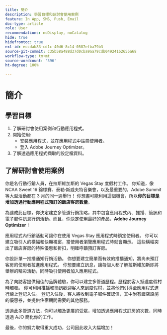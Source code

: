 ```yaml
---
title: 簡介
description: 學習目標和研討會使用案例
feature: In App, SMS, Push, Email
doc-type: article
role: User
recommendations: noDisplay, noCatalog
hide: true
hidefromtoc: true
exl-id: eccdab83-cd1c-40d6-8c14-0587efba79b3
source-git-commit: c35b58a488d37d0cba9aa79cdb04924162655a68
workflow-type: tm+mt
source-wordcount: '396'
ht-degree: 100%

---
```


# 簡介

## 學習目標

1. 了解研討會使用案例和行動應用程式。
2. 開始使用:
   * 安裝應用程式，並在應用程式中註冊使用者。
   * 登入 Adobe Journey Optimizer。
3. 了解透過應用程式擷取的設定檔資料。

## 了解研討會使用案例

你是名行動行銷人員，在拉斯維加斯的 Vegas Stay 度假村工作。 你知道，像 NCAA Sweet 16 錦標賽、泰勒·斯威夫特音樂會，以及最重要的，Adobe Summit 等大型活動都在 3 月的同一週舉行！ 你想盡可能利用這個機會，所以&#x200B;**你的目標是增加透過行動應用程式預訂的飯店客房數量**。

為達成此目標，你決定建立多管道行銷策略，其中包含應用程式內、推播、簡訊和電子郵件訊息行銷活動。而且，你決定使用最好的產品，**Adobe Journey Optimizer**！

應用程式內行銷活動可讓你在使用 Vegas Stay 應用程式時鎖定使用者。 你可以建立吸引人的橫幅和快顯視窗，當使用者瀏覽應用程式時就會顯示。 這些橫幅突出了飯店客房的特殊優惠和折扣，明確呼籲預訂客房。

你設計單一推播通知行銷活動。 你想要建立簡單而有效的推播通知，將尚未預訂客房的使用者拉進應用程式。 你想要建立訊息，讓每個人都了解拉斯維加斯即將舉辦的精彩活動，同時吸引使用者加入應用程式。

為了向訪客提供絕佳的品牌體驗，你可以建立多管道歷程。歷程於客人抵達度假村時觸發。 你可利用推播和簡訊歡迎客人來到度假村，並將他們引導至應用程式進行線上登記入住。 登記入住後，客人將收到電子郵件確認信，其中附有飯店設施的優惠券，並提供住宿期間需要的其他服務。

透過此多管道方法，你可以觸及更廣的受眾，增加透過應用程式訂房的次數，同時透過 AJO 簡化你的工作。

最後，你的努力取得重大成功，公司因此收入大幅增加！
